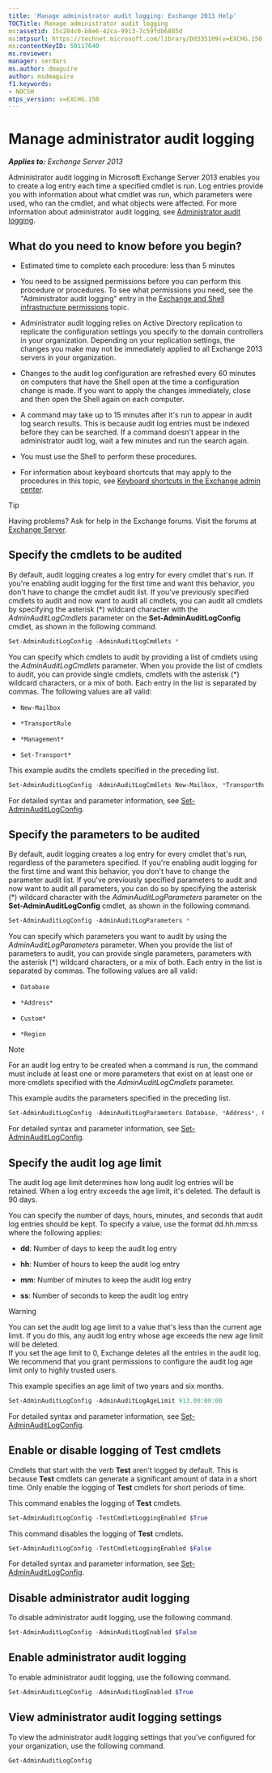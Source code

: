 ```yaml
---
title: 'Manage administrator audit logging: Exchange 2013 Help'
TOCTitle: Manage administrator audit logging
ms:assetid: 15c284c0-b8e6-42ca-9913-7c59fdb6885d
ms:mtpsurl: https://technet.microsoft.com/library/Dd335109(v=EXCHG.150)
ms:contentKeyID: 50117640
ms.reviewer: 
manager: serdars
ms.author: dmaguire
author: msdmaguire
f1.keywords:
- NOCSH
mtps_version: v=EXCHG.150
---
```


# Manage administrator audit logging

_**Applies to:** Exchange Server 2013_

Administrator audit logging in Microsoft Exchange Server 2013 enables you to create a log entry each time a specified cmdlet is run. Log entries provide you with information about what cmdlet was run, which parameters were used, who ran the cmdlet, and what objects were affected. For more information about administrator audit logging, see [Administrator audit logging](administrator-audit-logging-exchange-2013-help.md).

## What do you need to know before you begin?

- Estimated time to complete each procedure: less than 5 minutes

- You need to be assigned permissions before you can perform this procedure or procedures. To see what permissions you need, see the "Administrator audit logging" entry in the [Exchange and Shell infrastructure permissions](exchange-and-shell-infrastructure-permissions-exchange-2013-help.md) topic.

- Administrator audit logging relies on Active Directory replication to replicate the configuration settings you specify to the domain controllers in your organization. Depending on your replication settings, the changes you make may not be immediately applied to all Exchange 2013 servers in your organization.

- Changes to the audit log configuration are refreshed every 60 minutes on computers that have the Shell open at the time a configuration change is made. If you want to apply the changes immediately, close and then open the Shell again on each computer.

- A command may take up to 15 minutes after it's run to appear in audit log search results. This is because audit log entries must be indexed before they can be searched. If a command doesn't appear in the administrator audit log, wait a few minutes and run the search again.

- You must use the Shell to perform these procedures.

- For information about keyboard shortcuts that may apply to the procedures in this topic, see [Keyboard shortcuts in the Exchange admin center](keyboard-shortcuts-in-the-exchange-admin-center-2013-help.md).

> [!TIP]
> Having problems? Ask for help in the Exchange forums. Visit the forums at [Exchange Server](https://social.technet.microsoft.com/forums/office/home?category=exchangeserver).

## Specify the cmdlets to be audited

By default, audit logging creates a log entry for every cmdlet that's run. If you're enabling audit logging for the first time and want this behavior, you don't have to change the cmdlet audit list. If you've previously specified cmdlets to audit and now want to audit all cmdlets, you can audit all cmdlets by specifying the asterisk (\*) wildcard character with the *AdminAuditLogCmdlets* parameter on the **Set-AdminAuditLogConfig** cmdlet, as shown in the following command.

```powershell
Set-AdminAuditLogConfig -AdminAuditLogCmdlets *
```

You can specify which cmdlets to audit by providing a list of cmdlets using the *AdminAuditLogCmdlets* parameter. When you provide the list of cmdlets to audit, you can provide single cmdlets, cmdlets with the asterisk (\*) wildcard characters, or a mix of both. Each entry in the list is separated by commas. The following values are all valid:

- `New-Mailbox`

- `*TransportRule`

- `*Management*`

- `Set-Transport*`

This example audits the cmdlets specified in the preceding list.

```powershell
Set-AdminAuditLogConfig -AdminAuditLogCmdlets New-Mailbox, *TransportRule, *Management*, Set-Transport*
```

For detailed syntax and parameter information, see [Set-AdminAuditLogConfig](https://docs.microsoft.com/powershell/module/exchange/Set-AdminAuditLogConfig).

## Specify the parameters to be audited

By default, audit logging creates a log entry for every cmdlet that's run, regardless of the parameters specified. If you're enabling audit logging for the first time and want this behavior, you don't have to change the parameter audit list. If you've previously specified parameters to audit and now want to audit all parameters, you can do so by specifying the asterisk (\*) wildcard character with the *AdminAuditLogParameters* parameter on the **Set-AdminAuditLogConfig** cmdlet, as shown in the following command.

  ```powershell
  Set-AdminAuditLogConfig -AdminAuditLogParameters *
  ```

You can specify which parameters you want to audit by using the *AdminAuditLogParameters* parameter. When you provide the list of parameters to audit, you can provide single parameters, parameters with the asterisk (\*) wildcard characters, or a mix of both. Each entry in the list is separated by commas. The following values are all valid:

- `Database`

- `*Address*`

- `Custom*`

- `*Region`

> [!NOTE]
> For an audit log entry to be created when a command is run, the command must include at least one or more parameters that exist on at least one or more cmdlets specified with the <EM>AdminAuditLogCmdlets</EM> parameter.

This example audits the parameters specified in the preceding list.

```powershell
Set-AdminAuditLogConfig -AdminAuditLogParameters Database, *Address*, Custom*, *Region
```

For detailed syntax and parameter information, see [Set-AdminAuditLogConfig](https://docs.microsoft.com/powershell/module/exchange/Set-AdminAuditLogConfig).

## Specify the audit log age limit

The audit log age limit determines how long audit log entries will be retained. When a log entry exceeds the age limit, it's deleted. The default is 90 days.

You can specify the number of days, hours, minutes, and seconds that audit log entries should be kept. To specify a value, use the format dd.hh.mm:ss where the following applies:

- **dd**: Number of days to keep the audit log entry

- **hh**: Number of hours to keep the audit log entry

- **mm**: Number of minutes to keep the audit log entry

- **ss**: Number of seconds to keep the audit log entry

> [!WARNING]
> You can set the audit log age limit to a value that's less than the current age limit. If you do this, any audit log entry whose age exceeds the new age limit will be deleted.<BR>If you set the age limit to 0, Exchange deletes all the entries in the audit log.<BR>We recommend that you grant permissions to configure the audit log age limit only to highly trusted users.

This example specifies an age limit of two years and six months.

```powershell
Set-AdminAuditLogConfig -AdminAuditLogAgeLimit 913.00:00:00
```

For detailed syntax and parameter information, see [Set-AdminAuditLogConfig](https://docs.microsoft.com/powershell/module/exchange/Set-AdminAuditLogConfig).

## Enable or disable logging of Test cmdlets

Cmdlets that start with the verb **Test** aren't logged by default. This is because **Test** cmdlets can generate a significant amount of data in a short time. Only enable the logging of **Test** cmdlets for short periods of time.

This command enables the logging of **Test** cmdlets.

```powershell
Set-AdminAuditLogConfig -TestCmdletLoggingEnabled $True
```

This command disables the logging of **Test** cmdlets.

```powershell
Set-AdminAuditLogConfig -TestCmdletLoggingEnabled $False
```

For detailed syntax and parameter information, see [Set-AdminAuditLogConfig](https://docs.microsoft.com/powershell/module/exchange/Set-AdminAuditLogConfig).

## Disable administrator audit logging

To disable administrator audit logging, use the following command.

```powershell
Set-AdminAuditLogConfig -AdminAuditLogEnabled $False
```

## Enable administrator audit logging

To enable administrator audit logging, use the following command.

```powershell
Set-AdminAuditLogConfig -AdminAuditLogEnabled $True
```

## View administrator audit logging settings

To view the administrator audit logging settings that you've configured for your organization, use the following command.

```powershell
Get-AdminAuditLogConfig
```
